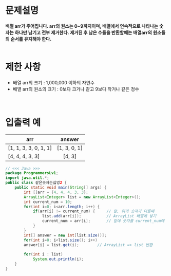 # 문제설명<br>
#### 배열 arr가 주어집니다. arr의 원소는 0~9까지이며, 배열에서 연속적으로 나타나는 숫자는 하나만 남기고 전부 제거한다. 제거된 후 남은 수들을 반환할때는 배열arr의 원소들의 순서를 유지해야 한다.<br><br>
# 제한 사항<br>
####
- 배열 arr의 크기 : 1,000,000 이하의 자연수
- 배열 arr의 원소의 크기 : 0보다 크거나 같고 9보다 작거나 같은 정수<br><br><br>
# 입출력 예<br>
| arr | answer |
---|:---:
| [1, 1, 3, 3, 0, 1, 1] | [1, 3, 0, 1] |
| [4, 4, 4, 3, 3] | [4, 3] |


```java
// <<< Java >>>
package ProgrammersLv1;
import java.util.*;
public class 같은숫자는싫엉2 {
	public static void main(String[] args) {
		int []arr = {4, 4, 4, 3, 3};
		ArrayList<Integer> list = new ArrayList<Integer>();
		int current_num = 10;
		for(int i=0; i<arr.length; i++) {
			if(arr[i] != current_num) {		// 앞, 뒤의 숫자가 다를때		
				list.add(arr[i]);			// ArrayList 배열에 넣기
				current_num = arr[i];		// 앞에 숫자를 current_num에 넣기
			}
		}
		int[] answer = new int[list.size()];
		for(int i=0; i<list.size(); i++)
		answer[i] = list.get(i);		// ArrayList => list 변환
		
		for(int i : list)
			System.out.println(i);
	}
}

```
